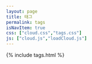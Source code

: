 ```yaml
---
layout: page
title: 태그
permalink: tags
isNavItem: true
css: ["cloud.css","tags.css"]
js: ["cloud.js","loadCloud.js"]
---
```

{% include tags.html %}